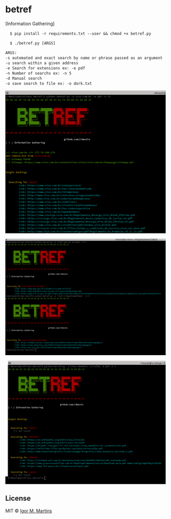 # betref
[Information Gathering]

```
  $ pip install -r requirements.txt --user && chmod +x betref.py
```
```
  $ ./betref.py [ARGS]
```
```
ARGS:
-s automated and exact search by name or phrase passed as an argument
-u search within a given address
-e Search for extensions ex: -e pdf
-n Number of searchs ex: -n 5
-d Manual search
-o save search to file ex: -o dork.txt
```
 ![](img/1.png)
 
 ![](img/3.png)
 
  ![](img/2.png)


## License

MIT © [Igor M. Martins](https://imartinspy.github.io)<br/>
